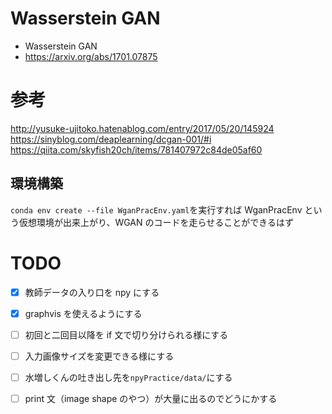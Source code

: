 # Wasserstein GAN

- Wasserstein GAN
- https://arxiv.org/abs/1701.07875

# 参考

http://yusuke-ujitoko.hatenablog.com/entry/2017/05/20/145924<br>
https://sinyblog.com/deaplearning/dcgan-001/#i<br>
https://qiita.com/skyfish20ch/items/781407972c84de05af60

## 環境構築

`conda env create --file WganPracEnv.yaml`を実行すれば WganPracEnv という仮想環境が出来上がり、WGAN のコードを走らせることができるはず

# TODO

- [x] 教師データの入り口を npy にする

- [x] graphvis を使えるようにする
- [ ] 初回と二回目以降を if 文で切り分けられる様にする
- [ ] 入力画像サイズを変更できる様にする
- [ ] 水増しくんの吐き出し先を`npyPractice/data/`にする
- [ ] print 文（image shape のやつ）が大量に出るのでどうにかする
